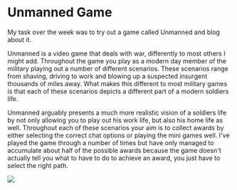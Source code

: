 # Unmanned Game #

My task over the week was to try out a game called Unmanned and blog about it.

Unmanned is a video game that deals with war, differently to most others I might add. Throughout the game you play as a modern day member of the military playing out a number of different scenarios. These scenarios range from shaving, driving to work and blowing up a suspected insurgent thousands of miles away. What makes this different to most military games is that each of these scenarios depicts a different part of a modern soldiers life.

Unmanned arguably presents a much more realistic vision of a soldiers life by not only allowing you to play out his work life, but also his home life as well. Throughout each of these scenarios your aim is to collect awards by either selecting the correct chat options or playing the mini games well. I've played the game through a number of times but have only managed to accumulate about half of the possible awards because the game doesn't actually tell you what to have to do to achieve an award, you just have to select the right path.

![](http://cdn.arstechnica.net/wp-content/uploads/2012/02/unmanned-4f46636-intro.jpg)
